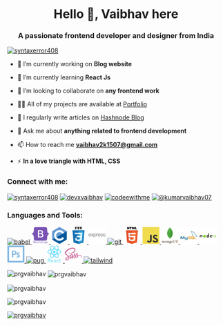 <h1 align="center">Hello 👋, Vaibhav here</h1>
<h3 align="center">A passionate frontend developer and designer from India</h3>


<p align="left"> <a href="https://twitter.com/syntaxerror408" target="blank"><img src="https://img.shields.io/twitter/follow/syntaxerror408?logo=twitter&style=for-the-badge" alt="syntaxerror408" /></a> </p>

- 🔭 I’m currently working on **Blog website**

- 🌱 I’m currently learning **React Js**

- 👯 I’m looking to collaborate on **any frontend work**

- 👨‍💻 All of my projects are available at [Portfolio](https://prgvaibhav.github.io/index.html)

- 📝 I regularly write articles on [Hashnode Blog](https://vaibhavwrites.hashnode.dev/)

- 💬 Ask me about **anything related to frontend development**

- 📫 How to reach me **vaibhav2k1507@gmail.com**

- ⚡ **In a love triangle with HTML, CSS**

<h3 align="left">Connect with me:</h3>
<p align="left">
<a href="https://twitter.com/syntaxerror408" target="blank"><img align="center" src="https://raw.githubusercontent.com/rahuldkjain/github-profile-readme-generator/master/src/images/icons/Social/twitter.svg" alt="syntaxerror408" height="30" width="40" /></a>
<a href="https://linkedin.com/in/devxvaibhav" target="blank"><img align="center" src="https://raw.githubusercontent.com/rahuldkjain/github-profile-readme-generator/master/src/images/icons/Social/linked-in-alt.svg" alt="devxvaibhav" height="30" width="40" /></a>
<a href="https://instagram.com/codeewithme" target="blank"><img align="center" src="https://raw.githubusercontent.com/rahuldkjain/github-profile-readme-generator/master/src/images/icons/Social/instagram.svg" alt="codeewithme" height="30" width="40" /></a>
<a href="https://hashnode.com/@kumarvaibhav07" target="blank"><img align="center" src="https://raw.githubusercontent.com/rahuldkjain/github-profile-readme-generator/master/src/images/icons/Social/hashnode.svg" alt="@kumarvaibhav07" height="30" width="40" /></a>
</p>

<h3 align="left">Languages and Tools:</h3>
<p align="left"> <a href="https://babeljs.io/" target="_blank" rel="noreferrer"> <img src="https://www.vectorlogo.zone/logos/babeljs/babeljs-icon.svg" alt="babel" width="40" height="40"/> </a> <a href="https://getbootstrap.com" target="_blank" rel="noreferrer"> <img src="https://raw.githubusercontent.com/devicons/devicon/master/icons/bootstrap/bootstrap-plain-wordmark.svg" alt="bootstrap" width="40" height="40"/> </a> <a href="https://www.cprogramming.com/" target="_blank" rel="noreferrer"> <img src="https://raw.githubusercontent.com/devicons/devicon/master/icons/c/c-original.svg" alt="c" width="40" height="40"/> </a> <a href="https://www.w3schools.com/css/" target="_blank" rel="noreferrer"> <img src="https://raw.githubusercontent.com/devicons/devicon/master/icons/css3/css3-original-wordmark.svg" alt="css3" width="40" height="40"/> </a> <a href="https://expressjs.com" target="_blank" rel="noreferrer"> <img src="https://raw.githubusercontent.com/devicons/devicon/master/icons/express/express-original-wordmark.svg" alt="express" width="40" height="40"/> </a> <a href="https://git-scm.com/" target="_blank" rel="noreferrer"> <img src="https://www.vectorlogo.zone/logos/git-scm/git-scm-icon.svg" alt="git" width="40" height="40"/> </a> <a href="https://www.w3.org/html/" target="_blank" rel="noreferrer"> <img src="https://raw.githubusercontent.com/devicons/devicon/master/icons/html5/html5-original-wordmark.svg" alt="html5" width="40" height="40"/> </a> <a href="https://developer.mozilla.org/en-US/docs/Web/JavaScript" target="_blank" rel="noreferrer"> <img src="https://raw.githubusercontent.com/devicons/devicon/master/icons/javascript/javascript-original.svg" alt="javascript" width="40" height="40"/> </a> <a href="https://www.mongodb.com/" target="_blank" rel="noreferrer"> <img src="https://raw.githubusercontent.com/devicons/devicon/master/icons/mongodb/mongodb-original-wordmark.svg" alt="mongodb" width="40" height="40"/> </a> <a href="https://www.mysql.com/" target="_blank" rel="noreferrer"> <img src="https://raw.githubusercontent.com/devicons/devicon/master/icons/mysql/mysql-original-wordmark.svg" alt="mysql" width="40" height="40"/> </a> <a href="https://nodejs.org" target="_blank" rel="noreferrer"> <img src="https://raw.githubusercontent.com/devicons/devicon/master/icons/nodejs/nodejs-original-wordmark.svg" alt="nodejs" width="40" height="40"/> </a> <a href="https://www.photoshop.com/en" target="_blank" rel="noreferrer"> <img src="https://raw.githubusercontent.com/devicons/devicon/master/icons/photoshop/photoshop-line.svg" alt="photoshop" width="40" height="40"/> </a> <a href="https://pugjs.org" target="_blank" rel="noreferrer"> <img src="https://cdn.worldvectorlogo.com/logos/pug.svg" alt="pug" width="40" height="40"/> </a> <a href="https://reactjs.org/" target="_blank" rel="noreferrer"> <img src="https://raw.githubusercontent.com/devicons/devicon/master/icons/react/react-original-wordmark.svg" alt="react" width="40" height="40"/> </a> <a href="https://sass-lang.com" target="_blank" rel="noreferrer"> <img src="https://raw.githubusercontent.com/devicons/devicon/master/icons/sass/sass-original.svg" alt="sass" width="40" height="40"/> </a> <a href="https://tailwindcss.com/" target="_blank" rel="noreferrer"> <img src="https://www.vectorlogo.zone/logos/tailwindcss/tailwindcss-icon.svg" alt="tailwind" width="40" height="40"/> </a> </p>

<p><img align="left" src="https://github-readme-stats.vercel.app/api/top-langs?username=prgvaibhav&show_icons=true&locale=en&layout=compact" alt="prgvaibhav" /></p>

<p>&nbsp;<img align="center" src="https://github-readme-stats.vercel.app/api?username=prgvaibhav&show_icons=true&locale=en" alt="prgvaibhav" /></p>

<p><img align="center" src="https://github-readme-streak-stats.herokuapp.com/?user=prgvaibhav&" alt="prgvaibhav" /></p>
<p align="left"> <img src="https://komarev.com/ghpvc/?username=prgvaibhav&label=Profile%20views&color=0e75b6&style=flat" alt="prgvaibhav" /> </p>

<p align="left"> <a href="https://github.com/ryo-ma/github-profile-trophy"><img src="https://github-profile-trophy.vercel.app/?username=prgvaibhav" alt="prgvaibhav" /></a> </p>

